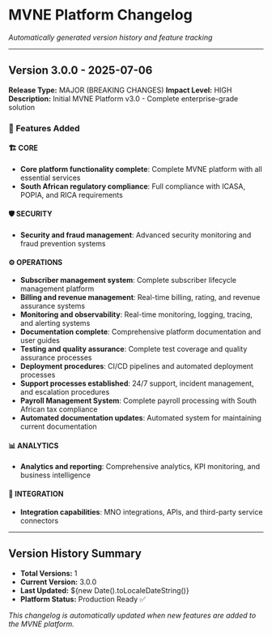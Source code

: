 # MVNE Platform Changelog

*Automatically generated version history and feature tracking*

---

## Version 3.0.0 - 2025-07-06

**Release Type:** MAJOR (BREAKING CHANGES)
**Impact Level:** HIGH
**Description:** Initial MVNE Platform v3.0 - Complete enterprise-grade solution

### 🎯 Features Added

#### 🏗️ CORE
- **Core platform functionality complete**: Complete MVNE platform with all essential services
- **South African regulatory compliance**: Full compliance with ICASA, POPIA, and RICA requirements

#### 🛡️ SECURITY
- **Security and fraud management**: Advanced security monitoring and fraud prevention systems

#### ⚙️ OPERATIONS
- **Subscriber management system**: Complete subscriber lifecycle management platform
- **Billing and revenue management**: Real-time billing, rating, and revenue assurance systems
- **Monitoring and observability**: Real-time monitoring, logging, tracing, and alerting systems
- **Documentation complete**: Comprehensive platform documentation and user guides
- **Testing and quality assurance**: Complete test coverage and quality assurance processes
- **Deployment procedures**: CI/CD pipelines and automated deployment processes
- **Support processes established**: 24/7 support, incident management, and escalation procedures
- **Payroll Management System**: Complete payroll processing with South African tax compliance
- **Automated documentation updates**: Automated system for maintaining current documentation

#### 📊 ANALYTICS
- **Analytics and reporting**: Comprehensive analytics, KPI monitoring, and business intelligence

#### 🔄 INTEGRATION
- **Integration capabilities**: MNO integrations, APIs, and third-party service connectors

---

## Version History Summary

- **Total Versions:** 1
- **Current Version:** 3.0.0
- **Last Updated:** ${new Date().toLocaleDateString()}
- **Platform Status:** Production Ready ✅

*This changelog is automatically updated when new features are added to the MVNE platform.*